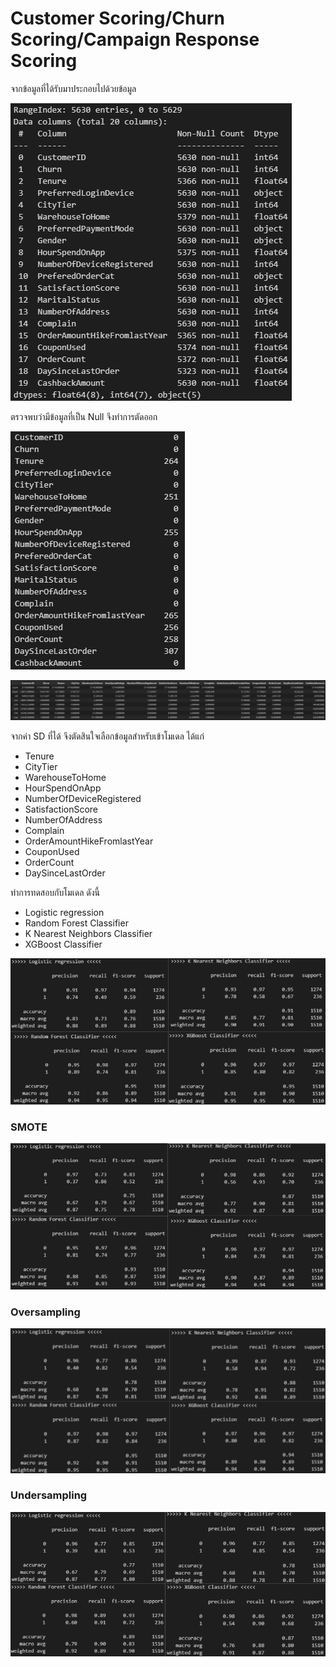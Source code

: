 # Customer Scoring/Churn Scoring/Campaign Response Scoring

จากข้อมูลที่ได้รับมาประกอบไปด้วยข้อมูล

![CSV](/Topic_3_Scoring/assets/images/CSV.png)

ตรวจพบว่ามีข้อมูลที่เป็น Null จึงทำการตัดออก

![CSV_NULL](/Topic_3_Scoring/assets/images/CSV_NULL.png)


![AGG_CSV](/Topic_3_Scoring/assets/images/AGG_CSV.png)

จากค่า SD ที่ได้ จึงตัดสินใจเลือกข้อมูลสำหรับเข้าโมเดล ได้แก่
- Tenure
- CityTier
- WarehouseToHome	
- HourSpendOnApp	
- NumberOfDeviceRegistered	
- SatisfactionScore	
- NumberOfAddress	
- Complain	
- OrderAmountHikeFromlastYear	
- CouponUsed	
- OrderCount	
- DaySinceLastOrder

ทำการทดสอบกับโมเดล ดังนี้
* Logistic regression
* Random Forest Classifier
* K Nearest Neighbors Classifier
* XGBoost Classifier

![MODEL](/Topic_3_Scoring/assets/images/MODEL.png)

### SMOTE

![SMOTE_MODEL](/Topic_3_Scoring/assets/images/SMOTE_MODEL.png)

### Oversampling

![OVERSAMPLING_MODEL](/Topic_3_Scoring/assets/images/OVERSAMPLING_MODEL.png)

### Undersampling

![UNDERSAMPLING_MODEL](/Topic_3_Scoring/assets/images/UNDERSAMPLING_MODEL.png)

